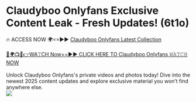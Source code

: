 # Claudyboo Onlyfans Exclusive Content Leak - Fresh Updates! (6t1o)

🔥 ACCESS NOW 🌍==►► <a href="https://tinyurl.com/kvy9nzfs" rel="nofollow">Claudyboo Onlyfans Latest Collection</a>
<br><br>
[🔴🌍📺📱👉WA𝚃CH Now==►► CLICK HERE TO Claudyboo Onlyfans 𝚆𝙰𝚃𝙲𝙷 NOW](https://tinyurl.com/kvy9nzfs)
<br><br>
Unlock Claudyboo Onlyfans's private videos and photos today! Dive into the newest 2025 content updates and explore exclusive material you won’t find anywhere else.
<br>
<a href="https://tinyurl.com/kvy9nzfs" rel="nofollow" data-target="animated-image.originalLink"><img src="https://camo.githubusercontent.com/8a4f000d20f83aca3bf7ec5f350d767afa0574a8a352519fd8cfa583a6f93a33/68747470733a2f2f692e696d6775722e636f6d2f644a486b345a712e676966" data-canonical-src="https://i.imgur.com/dJHk4Zq.gif" style="max-width: 100%; display: inline-block;" data-target="animated-image.originalImage"></a>
<br>
